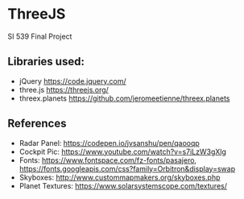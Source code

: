 # ThreeJS  
SI 539 Final Project  
## Libraries used:  
* jQuery https://code.jquery.com/
* three.js https://threejs.org/  
* threex.planets https://github.com/jeromeetienne/threex.planets
## References
* Radar Panel: https://codepen.io/jvsanshu/pen/qaooqp
* Cockpit Pic: https://www.youtube.com/watch?v=s7iLzW3gXlg
* Fonts: https://www.fontspace.com/fz-fonts/pasajero, https://fonts.googleapis.com/css?family=Orbitron&display=swap
* Skyboxes: http://www.custommapmakers.org/skyboxes.php  
* Planet Textures: https://www.solarsystemscope.com/textures/
